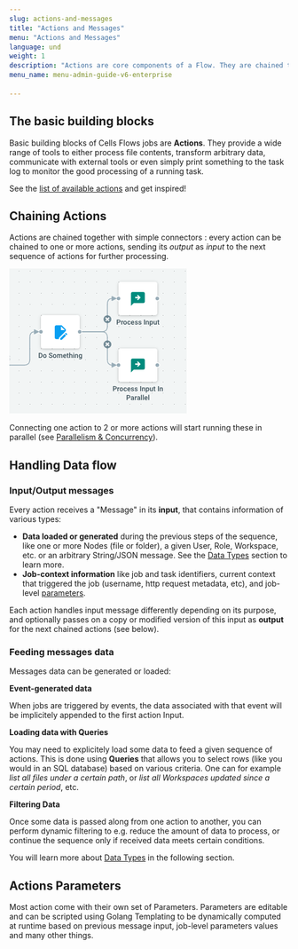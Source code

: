 ```yaml
---
slug: actions-and-messages
title: "Actions and Messages"
menu: "Actions and Messages"
language: und
weight: 1
description: "Actions are core components of a Flow. They are chained together and communicate by passing Messages around"
menu_name: menu-admin-guide-v6-enterprise

---
```

## The basic building blocks

Basic building blocks of Cells Flows jobs are **Actions**. They provide a wide range of tools to either process file contents, transform arbitrary data, communicate with external tools or even simply print something to the task log to monitor the good processing of a running task. 

See the [list of available actions](../../../actions/index/) and get inspired!

## Chaining Actions

Actions are chained together with simple connectors : every action can be chained to one or more actions, sending its _output_ as _input_ to the next sequence of actions for further processing.

![](../../images/0_overview/anatomy-actions.png)

Connecting one action to 2 or more actions will start running these in parallel (see [Parallelism & Concurrency](https://docs.pydio.com/en/docs/cells/v4/parallelism-and-concurrency)).

## Handling Data flow

### Input/Output messages

Every action receives a "Message" in its **input**, that contains information of various types: 

 - **Data loaded or generated** during the previous steps of the sequence, like one or more Nodes (file or folder), a given User, Role, Workspace, etc. or an arbitrary String/JSON message. See the [Data Types](https://docs.pydio.com/en/docs/cells-flows/data-types-queries-filters) section to learn more.
 - **Job-context information** like job and task identifiers, current context that triggered the job (username, http request metadata, etc), and job-level [parameters](https://docs.pydio.com/en/docs/cells-flows/parameters).

Each action handles input message differently depending on its purpose, and optionally passes on a copy or modified version of this input as **output** for the next chained actions (see below).

### Feeding messages data

Messages data can be generated or loaded: 
 
**Event-generated data**

When jobs are triggered by events, the data associated with that event will be implicitely appended to the first action Input.

**Loading data with Queries**   

You may need to explicitely load some data to feed a given sequence of actions. This is done using **Queries** that allows you to select rows (like you would in an SQL database) based on various criteria.  One can for example _list all files under a certain path_, or _list all Workspaces updated since a certain period_, etc.

**Filtering Data** 

Once some data is passed along from one action to another, you can perform dynamic filtering to e.g. reduce the amount of data to process, or continue the sequence only if received data meets certain conditions.

You will learn more about [Data Types](https://docs.pydio.com/en/docs/cells-flows/data-types-queries-filters) in the following section.

## Actions Parameters

Most action come with their own set of Parameters. Parameters are editable and can be scripted using Golang Templating to be dynamically computed at runtime based on previous message input, job-level parameters values and many other things. 
